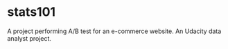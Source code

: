 # stats101
A project performing A/B test for an e-commerce website. An Udacity data analyst project.
